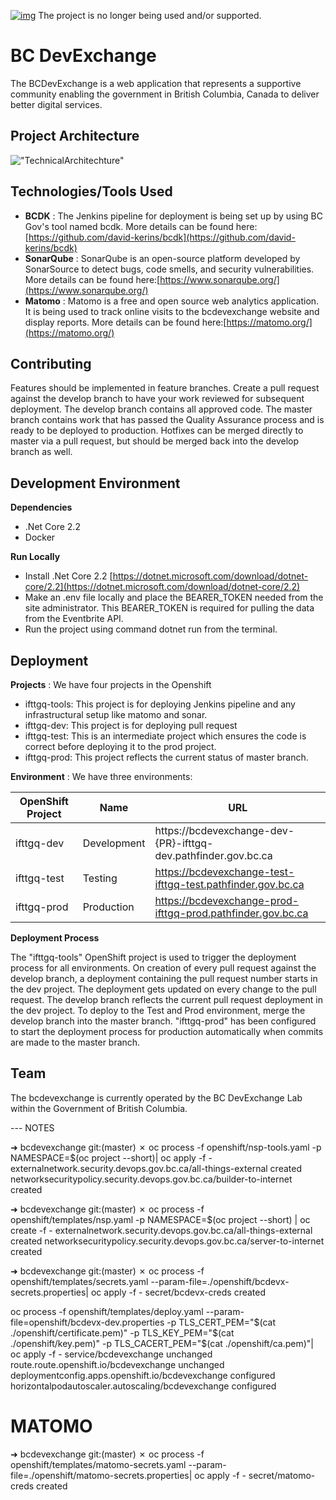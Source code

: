 [![img](https://img.shields.io/badge/Lifecycle-Retired-d45500)](https://github.com/bcgov/repomountie/blob/master/doc/lifecycle-badges.md)
The project is no longer being used and/or supported.

# **BC DevExchange**

The BCDevExchange is a web application that represents a supportive community enabling the government in British Columbia, Canada to deliver better digital services.

## Project Architecture

![&quot;TechnicalArchitechture&quot;](bcdevexchange/wwwroot/img/technical\_architecture/architecture.png)

## Technologies/Tools Used

- **BCDK** : The Jenkins pipeline for deployment is being set up by using BC Gov&#39;s tool named bcdk. More details can be found here:[https://github.com/david-kerins/bcdk](https://github.com/david-kerins/bcdk)
- **SonarQube** : SonarQube is an open-source platform developed by SonarSource to detect bugs, code smells, and security vulnerabilities. More details can be found here:[https://www.sonarqube.org/](https://www.sonarqube.org/)
- **Matomo** : Matomo is a free and open source web analytics application. It is being used to track online visits to the bcdevexchange website and display reports. More details can be found here:[https://matomo.org/](https://matomo.org/)


## Contributing

Features should be implemented in feature branches. Create a pull request against the develop branch to have your work reviewed for subsequent deployment. The develop branch contains all approved code. The master branch contains work that has passed the Quality Assurance process and is ready to be deployed to production. Hotfixes can be merged directly to master via a pull request, but should be merged back into the develop branch as well.


## Development Environment

**Dependencies**

- .Net Core 2.2
- Docker

**Run Locally**

- Install .Net Core 2.2 [https://dotnet.microsoft.com/download/dotnet-core/2.2](https://dotnet.microsoft.com/download/dotnet-core/2.2)
- Make an .env file locally and place the BEARER\_TOKEN needed from the site administrator. This BEARER\_TOKEN is required for pulling the data from the Eventbrite API.
- Run the project using command dotnet run from the terminal.


## Deployment

**Projects** : We have four projects in the Openshift

- ifttgq-tools: This project is for deploying Jenkins pipeline and any infrastructural setup like matomo and sonar.
- ifttgq-dev: This project is for deploying pull request
- ifttgq-test: This is an intermediate project which ensures the code is correct before deploying it to the prod project.
- ifttgq-prod: This project reflects the current status of master branch.

**Environment** : We have three environments:

| **OpenShift Project** | **Name** | **URL** |
| --- | --- | --- |
| ifttgq-dev | Development | https://bcdevexchange-dev-{PR}-ifttgq-dev.pathfinder.gov.bc.ca|
| ifttgq-test | Testing | https://bcdevexchange-test-ifttgq-test.pathfinder.gov.bc.ca|
| ifttgq-prod | Production | https://bcdevexchange-prod-ifttgq-prod.pathfinder.gov.bc.ca|

**Deployment Process**

The &quot;ifttgq-tools&quot; OpenShift project is used to trigger the deployment process for all environments. On creation of every pull request against the develop branch, a deployment containing the pull request number starts in the dev project. The deployment gets updated on every change to the pull request. The develop branch reflects the current pull request deployment in the dev project. To deploy to the Test and Prod environment, merge the develop branch into the master branch. &quot;ifttgq-prod&quot; has been configured to start the deployment process for production automatically when commits are made to the master branch.


## Team

The bcdevexchange is currently operated by the BC DevExchange Lab within the Government of British Columbia.

--- NOTES

➜  bcdevexchange git:(master) ✗ oc process -f openshift/nsp-tools.yaml -p NAMESPACE=$(oc project --short)| oc apply -f -
externalnetwork.security.devops.gov.bc.ca/all-things-external created
networksecuritypolicy.security.devops.gov.bc.ca/builder-to-internet created


➜  bcdevexchange git:(master) ✗ oc process -f openshift/templates/nsp.yaml -p NAMESPACE=$(oc project --short) | oc create -f -
externalnetwork.security.devops.gov.bc.ca/all-things-external created
networksecuritypolicy.security.devops.gov.bc.ca/server-to-internet created

➜  bcdevexchange git:(master) ✗ oc process -f openshift/templates/secrets.yaml --param-file=./openshift/bcdevx-secrets.properties| oc apply -f -
secret/bcdevx-creds created

oc process -f openshift/templates/deploy.yaml --param-file=openshift/bcdevx-dev.properties -p TLS_CERT_PEM="$(cat ./openshift/certificate.pem)" -p TLS_KEY_PEM="$(cat ./openshift/key.pem)" -p TLS_CACERT_PEM="$(cat ./openshift/ca.pem)"| oc apply -f -
service/bcdevexchange unchanged
route.route.openshift.io/bcdevexchange unchanged
deploymentconfig.apps.openshift.io/bcdevexchange configured
horizontalpodautoscaler.autoscaling/bcdevexchange configured


# MATOMO

➜  bcdevexchange git:(master) ✗ oc process -f openshift/templates/matomo-secrets.yaml --param-file=./openshift/matomo-secrets.properties| oc apply -f -
secret/matomo-creds created